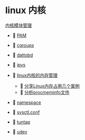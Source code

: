 # linux 内核

[内核模块管理](001%20shell自动化运维/shell%20命令手册/内核模块管理.md)

* 📄 [PAM](linux%20内核/PAM.md)
* 📄 [cgroups](linux%20内核/cgroups.md)
* 📄 [dattobd](linux%20内核/dattobd.md)
* 📄 [ipvs](linux%20内核/ipvs.md)
* 📑 [linux内核的内存管理](linux%20内核/linux内核的内存管理.md)

  * 📄 [分享Linux内存占用几个案例](linux%20内核/linux内核的内存管理/分享Linux内存占用几个案例.md)
  * 📄 [分析procmeminfo文件](linux%20内核/linux内核的内存管理/分析procmeminfo文件.md)
* 📄 [namespace](linux%20内核/namespace.md)
* 📄 [sysctl.conf](linux%20内核/sysctl.conf.md)
* 📄 [tuntap](linux%20内核/tuntap.md)
* 📄 [udev](linux%20内核/udev.md)

‍
